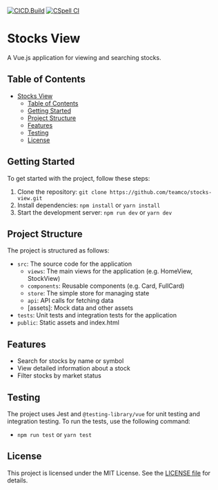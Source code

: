 [![CICD.Build](https://github.com/teamco/stocks-view/actions/workflows/build.yml/badge.svg)](https://github.com/teamco/stocks-view/actions/workflows/build.yml)
[![CSpell CI](https://github.com/teamco/stocks-view/actions/workflows/cspell.yml/badge.svg)](https://github.com/teamco/stocks-view/actions/workflows/cspell.yml)

# Stocks View

A Vue.js application for viewing and searching stocks.

## Table of Contents

- [Stocks View](#stocks-view)
  - [Table of Contents](#table-of-contents)
  - [Getting Started](#getting-started)
  - [Project Structure](#project-structure)
  - [Features](#features)
  - [Testing](#testing)
  - [License](#license)

## Getting Started

To get started with the project, follow these steps:

1. Clone the repository: `git clone https://github.com/teamco/stocks-view.git`
2. Install dependencies: `npm install` or `yarn install`
3. Start the development server: `npm run dev` or `yarn dev`

## Project Structure

The project is structured as follows:

* `src`: The source code for the application
	+ `views`: The main views for the application (e.g. HomeView, StockView)
	+ `components`: Reusable components (e.g. Card, FullCard)
	+ `store`: The simple store for managing state
	+ `api`: API calls for fetching data
	+ [assets]: Mock data and other assets
* `tests`: Unit tests and integration tests for the application
* `public`: Static assets and index.html

## Features

* Search for stocks by name or symbol
* View detailed information about a stock
* Filter stocks by market status

## Testing

The project uses Jest and `@testing-library/vue` for unit testing and integration testing. To run the tests, use the following command:

* `npm run test` or `yarn test`

## License

This project is licensed under the MIT License. See the [LICENSE file](LICENSE) for details.
